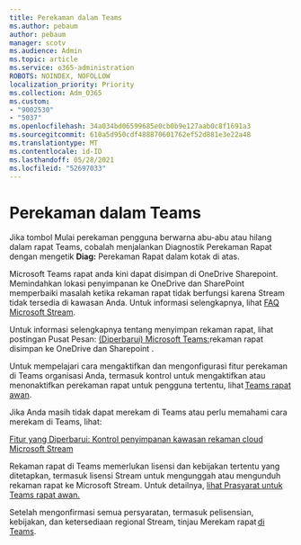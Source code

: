 ```yaml
---
title: Perekaman dalam Teams
ms.author: pebaum
author: pebaum
manager: scotv
ms.audience: Admin
ms.topic: article
ms.service: o365-administration
ROBOTS: NOINDEX, NOFOLLOW
localization_priority: Priority
ms.collection: Adm_O365
ms.custom:
- "9002530"
- "5037"
ms.openlocfilehash: 34a034bd06599685e0cb0b9e127aab0c8f1691a3
ms.sourcegitcommit: 610a5d950cdf488870601762ef52d881e3e22a48
ms.translationtype: MT
ms.contentlocale: id-ID
ms.lasthandoff: 05/28/2021
ms.locfileid: "52697033"
---
```

# <a name="recording-in-teams"></a>Perekaman dalam Teams

Jika tombol Mulai  perekaman pengguna berwarna abu-abu atau hilang dalam rapat Teams, cobalah menjalankan Diagnostik Perekaman Rapat dengan mengetik **Diag:** Perekaman Rapat dalam kotak di atas. 

Microsoft Teams rapat anda kini dapat disimpan di OneDrive Sharepoint. Memindahkan lokasi penyimpanan ke OneDrive dan SharePoint memperbaiki masalah ketika rekaman rapat tidak berfungsi karena Stream tidak tersedia di kawasan Anda. Untuk informasi selengkapnya, lihat [FAQ Microsoft Stream](/stream/faq#which-regions-does-microsoft-stream-host-my-data-in).

Untuk informasi selengkapnya tentang menyimpan rekaman rapat, lihat postingan Pusat Pesan: [(Diperbarui) Microsoft Teams:](https://portal.microsoft.com/Adminportal/Home?ref=MessageCenter&id=MC222640)rekaman rapat disimpan ke OneDrive dan Sharepoint .

Untuk mempelajari cara mengaktifkan dan mengonfigurasi fitur perekaman di Teams organisasi Anda, termasuk kontrol untuk mengaktifkan atau menonaktifkan perekaman rapat untuk pengguna tertentu, lihat [Teams rapat awan](/microsoftteams/cloud-recording). 

Jika Anda masih tidak dapat merekam di Teams atau perlu memahami cara merekam di Teams, lihat: 

[Fitur yang Diperbarui: Kontrol penyimpanan kawasan rekaman cloud Microsoft Stream](https://admin.microsoft.com/AdminPortal/Home#/MessageCenter?id=MC214327)

Rekaman rapat di Teams memerlukan lisensi dan kebijakan tertentu yang ditetapkan, termasuk lisensi Stream untuk mengunggah atau mengunduh rekaman rapat ke Microsoft Stream. Untuk detailnya, [lihat Prasyarat untuk Teams rapat awan.](/microsoftteams/cloud-recording#prerequisites-for-teams-cloud-meeting-recording)

Setelah mengonfirmasi semua persyaratan, termasuk pelisensian, kebijakan, dan ketersediaan regional Stream, tinjau Merekam rapat [di Teams](https://support.office.com/article/34dfbe7f-b07d-4a27-b4c6-de62f1348c24). 